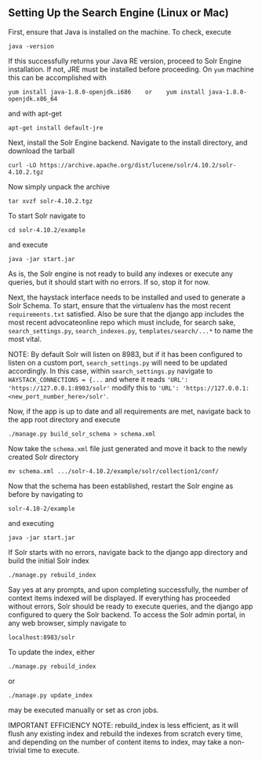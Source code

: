 ## Setting Up the Search Engine (Linux or Mac)

First, ensure that Java is installed on the machine.  To check, execute

```
java -version
```

If this successfully returns your Java RE version, proceed to Solr Engine installation.  If not, JRE must be installed before proceeding.  On ```yum``` machine this can be accomplished with 

```yum install java-1.8.0-openjdk.i686    or    yum install java-1.8.0-openjdk.x86_64```

and with apt-get

```apt-get install default-jre```

Next, install the Solr Engine backend.  Navigate to the install directory, and download the tarball

```curl -LO https://archive.apache.org/dist/lucene/solr/4.10.2/solr-4.10.2.tgz ```

Now simply unpack the archive

```tar xvzf solr-4.10.2.tgz```

To start Solr navigate to 

```cd solr-4.10.2/example```

and execute

```java -jar start.jar```

As is, the Solr engine is not ready to build any indexes or execute any queries, but it should start with no errors.  If so, stop it for now.



Next, the haystack interface needs to be installed and used to generate a Solr Schema.  To start, ensure that the virtualenv has the most recent ```requirements.txt``` satisfied.  Also be sure that the django app includes the most recent advocateonline repo which must include, for search sake, ```search_settings.py```, ```search_indexes.py```, ```templates/search/...*``` to name the most vital.

NOTE: By default Solr will listen on 8983, but if it has been configured to listen on a custom port, ```search_settings.py``` will need to be updated accordingly.  In this case, within ```search_settings.py``` navigate to ```HAYSTACK_CONNECTIONS = {...``` and where it reads ```'URL': 'https://127.0.0.1:8983/solr'``` modify this to ```'URL': 'https://127.0.0.1:<new_port_number_here>/solr'```.

Now, if the app is up to date and all requirements are met, navigate back to the app root directory and execute 

```./manage.py build_solr_schema > schema.xml```

Now take the ```schema.xml``` file just generated and move it back to the newly created Solr directory

```mv schema.xml .../solr-4.10.2/example/solr/collection1/conf/```

Now that the schema has been established, restart the Solr engine as before by navigating to 

``` solr-4.10-2/example ```

and executing 

```java -jar start.jar```

If Solr starts with no errors, navigate back to the django app directory and build the initial Solr index 

```./manage.py rebuild_index```

Say yes at any prompts, and upon completing successfully, the number of context items indexed will be displayed.  If everything has proceeded without errors, Solr should be ready to execute queries, and the django app configured to query the Solr backend.  To access the Solr admin portal, in any web browser, simply navigate to

``` localhost:8983/solr ```

To update the index, either 

```./manage.py rebuild_index```

or 

```./manage.py update_index```

may be executed manually or set as cron jobs.  

IMPORTANT EFFICIENCY NOTE: rebuild_index is less efficient, as it will flush any existing index and rebuild the indexes from scratch every time, and depending on the number of content items to index, may take a non-trivial time to execute.
